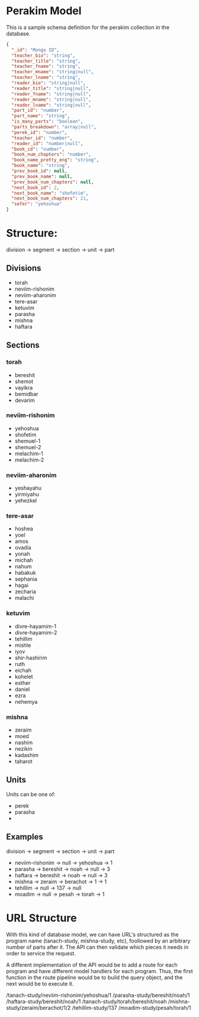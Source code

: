 # Perakim Model

This is a sample schema definition for the perakim collection in the database.

```json
{
  "_id": "Mongo ID",
  "teacher_bio": "string",
  "teacher_title": "string",
  "teacher_fname": "string",
  "teacher_mname": "string|null",
  "teacher_lname": "string",
  "reader_bio": "string|null",
  "reader_title": "string|null",
  "reader_fname": "string|null",
  "reader_mname": "string|null",
  "reader_lname": "string|null",
  "part_id": "number",
  "part_name": "string",
  "is_many_parts": "boolean",
  "parts_breakdown": "array|null",
  "perek_id": "number",
  "teacher_id": "number",
  "reader_id": "number|null",
  "book_id": "number",
  "book_num_chapters": "number",
  "book_name_pretty_eng": "string",
  "book_name": "string",
  "prev_book_id": null,
  "prev_book_name": null,
  "prev_book_num_chapters": null,
  "next_book_id": 2,
  "next_book_name": "shofetim",
  "next_book_num_chapters": 21,
  "sefer": "yehoshua"
}
```

# Structure:

division -> segment -> section -> unit -> part

## Divisions

* torah
* neviim-rishonim
* neviim-aharonim
* tere-asar
* ketuvim
* parasha
* mishna
* haftara

## Sections

### torah

* bereshit
* shemot
* vayikra
* bemidbar
* devarim

### neviim-rishonim

* yehoshua
* shofetim
* shemuel-1
* shemuel-2
* melachim-1
* melachim-2

### neviim-aharonim

* yeshayahu
* yirmiyahu
* yehezkel

### tere-asar

* hoshea
* yoel
* amos
* ovadia
* yonah
* michah
* nahum
* habakuk
* sephania
* hagai
* zecharia
* malachi

### ketuvim

* divre-hayamim-1
* divre-hayamim-2
* tehillim
* mishle
* iyov
* shir-hashirim
* ruth
* eichah
* kohelet
* esther
* daniel
* ezra
* nehemya

### mishna

* zeraim
* moed
* nashim
* nezikin
* kadashim
* taharot

## Units

Units can be one of:

* perek
* parasha
* 

## Examples

division -> segment -> section -> unit -> part

* neviim-rishonim -> null -> yehoshua -> 1
* parasha -> bereshit -> noah -> null -> 3
* haftara -> bereshit -> noah -> null -> 3
* mishna -> zeraim -> berachot -> 1 -> 1
* tehillim -> null -> 137 -> null
* moadim -> null -> pesah -> torah -> 1

# URL Structure

With this kind of database model, we can have URL's structured as the program name (tanach-study, mishna-study, etc), foollowed by an arbitrary number of parts after it. The API can then validate which pieces it needs in order to service the request.

A different implementation of the API would be to add a route for each program and have different model handlers for each program. Thus, the first function in the route pipeline would be to build the query object, and the next would be to execute it.

/tanach-study/neviim-rishonim/yehoshua/1
/parasha-study/bereshit/noah/1
/haftara-study/bereshit/noah/1
/tanach-study/torah/bereshit/noah
/mishna-study/zeraim/berachot/1/2
/tehillim-study/137
/moadim-study/pesah/torah/1
